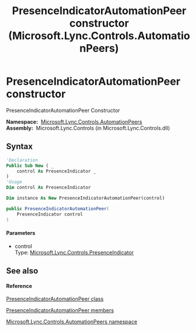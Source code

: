 ﻿---
title: PresenceIndicatorAutomationPeer constructor  (Microsoft.Lync.Controls.AutomationPeers)
TOCTitle: 'PresenceIndicatorAutomationPeer constructor '
ms:assetid: M:Microsoft.Lync.Controls.AutomationPeers.PresenceIndicatorAutomationPeer.#ctor(Microsoft.Lync.Controls.PresenceIndicator)_DI_3_UC_OCS14MrefLyncWPF
ms:mtpsurl: https://msdn.microsoft.com/en-us/library/microsoft.lync.controls.automationpeers.presenceindicatorautomationpeer.presenceindicatorautomationpeer(v=office.15)
ms:contentKeyID: 48588568
ms.date: 07/28/2014
mtps_version: v=office.15
f1_keywords:
- Microsoft.Lync.Controls.AutomationPeers.PresenceIndicatorAutomationPeer.PresenceIndicatorAutomationPeer
dev_langs:
- CSharp
- JScript
- VB
- other
---

# PresenceIndicatorAutomationPeer constructor

PresenceIndicatorAutomationPeer Constructor

**Namespace:**  [Microsoft.Lync.Controls.AutomationPeers](microsoft-lync-controls-automationpeers-namespace_1.md)  
**Assembly:**  Microsoft.Lync.Controls (in Microsoft.Lync.Controls.dll)

## Syntax

``` vb
'Declaration
Public Sub New ( _
    control As PresenceIndicator _
)
'Usage
Dim control As PresenceIndicator

Dim instance As New PresenceIndicatorAutomationPeer(control)
```

``` csharp
public PresenceIndicatorAutomationPeer(
    PresenceIndicator control
)
```

#### Parameters

  - control  
    Type: [Microsoft.Lync.Controls.PresenceIndicator](presenceindicator-class-microsoft-lync-controls_1.md)  

## See also

#### Reference

[PresenceIndicatorAutomationPeer class](presenceindicatorautomationpeer-class-microsoft-lync-controls-automationpeers_1.md)

[PresenceIndicatorAutomationPeer members](presenceindicatorautomationpeer-members-microsoft-lync-controls-automationpeers_1.md)

[Microsoft.Lync.Controls.AutomationPeers namespace](microsoft-lync-controls-automationpeers-namespace_1.md)

